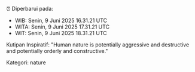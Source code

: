 ⏰ Diperbarui pada:
- WIB: Senin, 9 Juni 2025 16.31.21 UTC
- WITA: Senin, 9 Juni 2025 17.31.21 UTC
- WIT: Senin, 9 Juni 2025 18.31.21 UTC

Kutipan Inspiratif:
"Human nature is potentially aggressive and destructive and potentially orderly and constructive."


Kategori: nature


